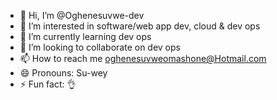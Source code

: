 - 👋 Hi, I’m @Oghenesuvwe-dev
- 👀 I’m interested in software/web app dev, cloud & dev ops
- 🌱 I’m currently learning dev ops
- 💞️ I’m looking to collaborate on dev ops
- 📫 How to reach me oghenesuvweomashone@Hotmail.com
- 😄 Pronouns: Su-wey
- ⚡ Fun fact: 👌

<!---
Oghenesuvwe-dev/Oghenesuvwe-dev is a ✨ special ✨ repository because its `README.md` (this file) appears on your GitHub profile.
You can click the Preview link to take a look at your changes.
--->
